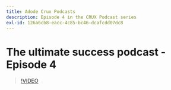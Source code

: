 ```yaml
---
title: Adode Crux Podcasts
description: Episode 4 in the CRUX Podcast series
exl-id: 126a6cb8-eacc-4c85-bc46-dcafcdd07dc8
---
```

# The ultimate success podcast - Episode 4

>[!VIDEO](https://video.tv.adobe.com/v/3428830?quality=12learn=on)
